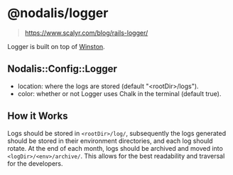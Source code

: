 # @nodalis/logger

> https://www.scalyr.com/blog/rails-logger/

Logger is built on top of [Winston](https://github.com/winstonjs/winston).

## Nodalis::Config::Logger

- location: where the logs are stored (default "\<rootDir\>/logs").
- color: whether or not Logger uses Chalk in the terminal (default true).

## How it Works

Logs should be stored in `<rootDir>/log/`, subsequently the logs generated should be stored in their environment directories, and each log should rotate. At the end of each month, logs should be archived and moved into `<logDir>/<env>/archive/`. This allows for the best readability and traversal for the developers.
